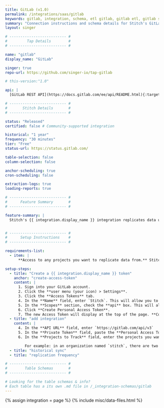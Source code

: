 ```yaml
---
title: GitLab (v1.0)
permalink: /integrations/saas/gitlab
keywords: gitlab, integration, schema, etl gitlab, gitlab etl, gitlab schema
summary: "Connection instructions and schema details for Stitch's GitLab integration."
layout: singer

# -------------------------- #
#         Tap Details        #
# -------------------------- #

name: "gitlab"
display_name: "GitLab"

singer: true
repo-url: https://github.com/singer-io/tap-gitlab

# this-version:"1.0"

api: |
  [GitLab REST API](https://docs.gitlab.com/ee/api/README.html){:target="new"}

# -------------------------- #
#       Stitch Details       #
# -------------------------- #

status: "Released"
certified: false # Community-supported integration

historical: "1 year"
frequency: "30 minutes"
tier: "Free"
status-url: https://status.gitlab.com/

table-selection: false
column-selection: false

anchor-scheduling: true
cron-scheduling: false

extraction-logs: true
loading-reports: true

# -------------------------- #
#      Feature Summary       #
# -------------------------- #

feature-summary: |
  Stitch's {{ integration.display_name }} integration replicates data using the {{ integration.api | flatify | strip }}. Refer to the [Schema](#schema) section for a list of objects available for replication.


# -------------------------- #
#      Setup Instructions    #
# -------------------------- #

requirements-list:
  - item: |
      **Access to any projects you want to replicate data from.** Stitch will only be able to access the same projects as the user who creates the integration.

setup-steps:
  - title: "Create a {{ integration.display_name }} token"
    anchor: "create-access-token"
    content: |
      1. Sign into your GitLab account.
      2. Click the **user menu (your icon) > Settings**.
      3. Click the **Access Tokens** tab.
      4. In the **Name** field, enter `Stitch`. This will allow you to easily identify what application is using the token.
      5. In the **Scopes** section, check the **api** box. This will allow Stitch to access your API and replicate your GitLab data.
      6. Click **Create Personal Access Token**.
      7. The new Access Token will display at the top of the page. **Copy the token before navigating away from the page** - GitLab won't display it again.
  - title: "add integration"
    content: |
      4. In the **API URL** field, enter `https://gitlab.com/api/v3`
      5. In the **Private Token** field, paste the **Personal Access Token** you created in the previous section.
      6. In the **Projects to Track** field, enter the projects you want to track **separated by spaces**.

         For example: in an organization named `stitch`, there are two projects to track: `stitch-data` and `stitch-docs`. To track them, you'd enter them like this: `stitch/stitch-data stitch/stitch-docs`
  - title: "historical sync"
  - title: "replication frequency"

# -------------------------- #
#        Table Schemas       #
# -------------------------- #

# Looking for the table schemas & info?
# Each table has a its own .md file in /_integration-schemas/gitlab
---
```

{% assign integration = page %}
{% include misc/data-files.html %}